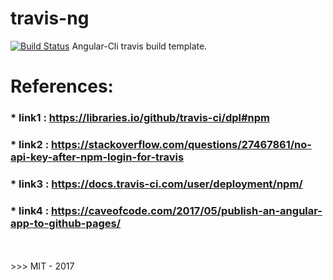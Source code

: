 
# travis-ng 
[![Build Status](https://travis-ci.org/NajlaBioinfo/travis-ng.svg?branch=master)](https://travis-ci.org/NajlaBioinfo/travis-ng)
Angular-Cli travis build template.<br>

# References:

### * link1 : <a href="https://libraries.io/github/travis-ci/dpl#npm">https://libraries.io/github/travis-ci/dpl#npm</a><br>
### * link2 : <a href="https://stackoverflow.com/questions/27467861/no-api-key-after-npm-login-for-travis">https://stackoverflow.com/questions/27467861/no-api-key-after-npm-login-for-travis</a><br>
### * link3 : <a href="https://docs.travis-ci.com/user/deployment/npm/">https://docs.travis-ci.com/user/deployment/npm/</a><br>
### * link4 : <a href="https://caveofcode.com/2017/05/publish-an-angular-app-to-github-pages/">https://caveofcode.com/2017/05/publish-an-angular-app-to-github-pages/</a><br>

<br>
<br>
>>> MIT - 2017
